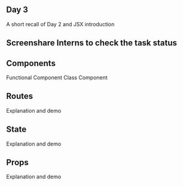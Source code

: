 ## Day 3

A short recall of Day 2 and JSX introduction

## Screenshare Interns to check the task status

## Components

Functional Component
Class Component

## Routes

Explanation and demo

## State

Explanation and demo

## Props

Explanation and demo
